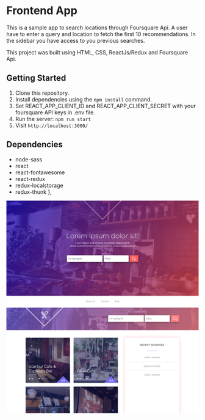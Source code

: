 
# Frontend App

This is a sample app to search locations through Foursquare Api. A user have to enter a query and location to fetch the  first 10 recommendations. In the sidebar you have access to you previous searches.

This project was built using HTML, CSS, ReactJs/Redux and Foursquare Api. 

## Getting Started

1. Clone this repository.
2. Install dependencies using the `npm install` command.
3. Set REACT_APP_CLIENT_ID and REACT_APP_CLIENT_SECRET with your foursquare API keys in .env file.
4. Run the server: `npm run start`
5. Visit `http://localhost:3000/`

## Dependencies

- node-sass
- react
- react-fontawesome
- react-redux
- redux-localstorage
- redux-thunk
  },

!["Screen shot for Home page"](https://github.com/montygoldy/hipolabs/blob/master/doc/home.jpg?raw=true)
!["Screenshot for Venue page"](https://github.com/montygoldy/hipolabs/blob/master/doc/venue.jpg?raw=true)